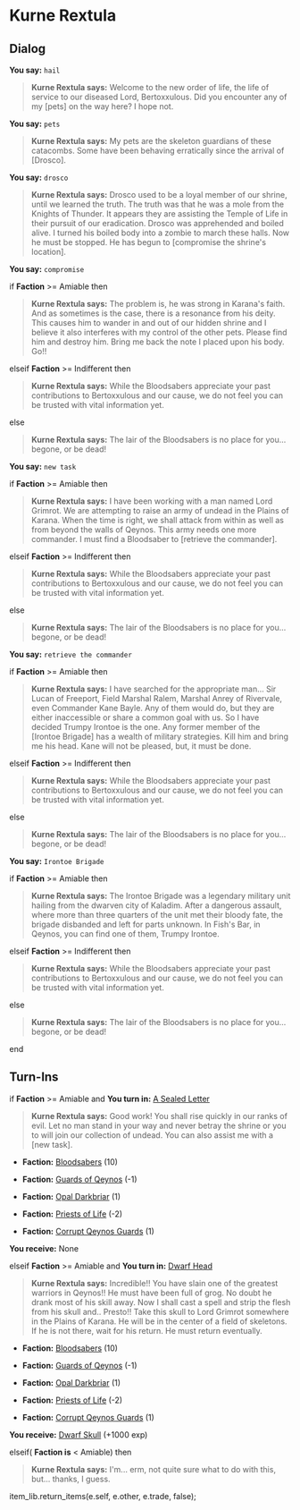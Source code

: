 # Kurne Rextula
## Dialog

**You say:** `hail`



>**Kurne Rextula says:** Welcome to the new order of life, the life of service to our diseased Lord, Bertoxxulous. Did you encounter any of my [pets] on the way here? I hope not.

**You say:** `pets`



>**Kurne Rextula says:** My pets are the skeleton guardians of these catacombs. Some have been behaving erratically since the arrival of [Drosco].

**You say:** `drosco`



>**Kurne Rextula says:** Drosco used to be a loyal member of our shrine, until we learned the truth. The truth was that he was a mole from the Knights of Thunder. It appears they are assisting the Temple of Life in their pursuit of our eradication. Drosco was apprehended and boiled alive. I turned his boiled body into a zombie to march these halls. Now he must be stopped. He has begun to [compromise the shrine's location].

**You say:** `compromise`



if **Faction** >= Amiable then



>**Kurne Rextula says:** The problem is, he was strong in Karana's faith. And as sometimes is the case, there is a resonance from his deity. This causes him to wander in and out of our hidden shrine and I believe it also interferes with my control of the other pets. Please find him and destroy him. Bring me back the note I placed upon his body. Go!!


elseif **Faction** >= Indifferent then



>**Kurne Rextula says:** While the Bloodsabers appreciate your past contributions to Bertoxxulous and our cause, we do not feel you can be trusted with vital information yet.


else



>**Kurne Rextula says:** The lair of the Bloodsabers is no place for you...  begone, or be dead!



**You say:** `new task`



if **Faction** >= Amiable then



>**Kurne Rextula says:** I have been working with a man named Lord Grimrot. We are attempting to raise an army of undead in the Plains of Karana. When the time is right, we shall attack from within as well as from beyond the walls of Qeynos. This army needs one more commander. I must find a Bloodsaber to [retrieve the commander].


elseif **Faction** >= Indifferent then



>**Kurne Rextula says:** While the Bloodsabers appreciate your past contributions to Bertoxxulous and our cause, we do not feel you can be trusted with vital information yet.


else



>**Kurne Rextula says:** The lair of the Bloodsabers is no place for you...  begone, or be dead!



**You say:** `retrieve the commander`



if **Faction** >= Amiable then



>**Kurne Rextula says:** I have searched for the appropriate man... Sir Lucan of Freeport, Field Marshal Ralem, Marshal Anrey of Rivervale, even Commander Kane Bayle. Any of them would do, but they are either inaccessible or share a common goal with us. So I have decided Trumpy Irontoe is the one. Any former member of the [Irontoe Brigade] has a wealth of military strategies. Kill him and bring me his head. Kane will not be pleased, but, it must be done.


elseif **Faction** >= Indifferent then



>**Kurne Rextula says:** While the Bloodsabers appreciate your past contributions to Bertoxxulous and our cause, we do not feel you can be trusted with vital information yet.


else



>**Kurne Rextula says:** The lair of the Bloodsabers is no place for you...  begone, or be dead!



**You say:** `Irontoe Brigade`



if **Faction** >= Amiable then



>**Kurne Rextula says:** The Irontoe Brigade was a legendary military unit hailing from the dwarven city of Kaladim. After a dangerous assault, where more than three quarters of the unit met their bloody fate, the brigade disbanded and left for parts unknown. In Fish's Bar, in Qeynos, you can find one of them, Trumpy Irontoe.


elseif **Faction** >= Indifferent then



>**Kurne Rextula says:** While the Bloodsabers appreciate your past contributions to Bertoxxulous and our cause, we do not feel you can be trusted with vital information yet.


else



>**Kurne Rextula says:** The lair of the Bloodsabers is no place for you...  begone, or be dead!


end

## Turn-Ins



if **Faction** >= Amiable and  **You turn in:** [A Sealed Letter](/item/18805)


>**Kurne Rextula says:** Good work! You shall rise quickly in our ranks of evil. Let no man stand in your way and never betray the shrine or you to will join our collection of undead. You can also assist me with a [new task].


* __Faction:__ [Bloodsabers](/faction/221) (10)


* __Faction:__ [Guards of Qeynos](/faction/262) (-1)


* __Faction:__ [Opal Darkbriar](/faction/296) (1)


* __Faction:__ [Priests of Life](/faction/341) (-2)


* __Faction:__ [Corrupt Qeynos Guards](/faction/230) (1)


 **You receive:** None 

elseif **Faction** >= Amiable and  **You turn in:** [Dwarf Head](/item/12136)


>**Kurne Rextula says:** Incredible!! You have slain one of the greatest warriors in Qeynos!! He must have been full of grog. No doubt he drank most of his skill away. Now I shall cast a spell and strip the flesh from his skull and.. Presto!! Take this skull to Lord Grimrot somewhere in the Plains of Karana. He will be in the center of a field of skeletons. If he is not there, wait for his return. He must return eventually.


* __Faction:__ [Bloodsabers](/faction/221) (10)


* __Faction:__ [Guards of Qeynos](/faction/262) (-1)


* __Faction:__ [Opal Darkbriar](/faction/296) (1)


* __Faction:__ [Priests of Life](/faction/341) (-2)


* __Faction:__ [Corrupt Qeynos Guards](/faction/230) (1)


 **You receive:**  [Dwarf Skull](/item/12137) (+1000 exp)

elseif( **Faction is** < Amiable) then


>**Kurne Rextula says:** I'm... erm, not quite sure what to do with this, but... thanks, I guess.

item_lib.return_items(e.self, e.other, e.trade, false);